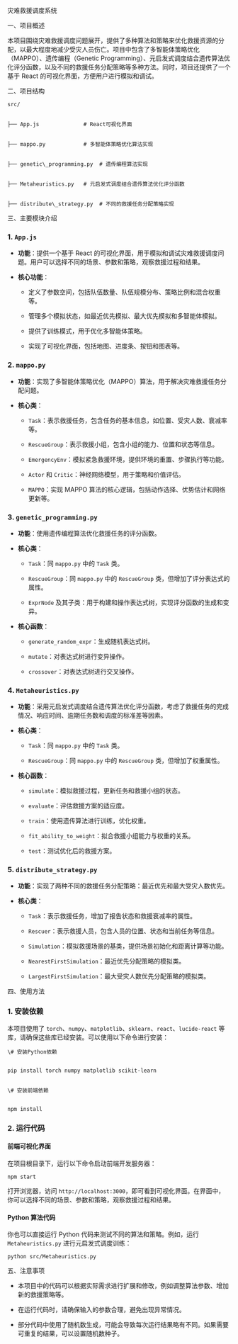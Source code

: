 灾难救援调度系统



一、项目概述



本项目围绕灾难救援调度问题展开，提供了多种算法和策略来优化救援资源的分配，以最大程度地减少受灾人员伤亡。项目中包含了多智能体策略优化（MAPPO）、遗传编程（Genetic Programming）、元启发式调度结合遗传算法优化评分函数，以及不同的救援任务分配策略等多种方法。同时，项目还提供了一个基于 React 的可视化界面，方便用户进行模拟和调试。


二、项目结构





```
src/


├── App.js              # React可视化界面


├── mappo.py            # 多智能体策略优化算法实现


├── genetic\_programming.py  # 遗传编程算法实现


├── Metaheuristics.py   # 元启发式调度结合遗传算法优化评分函数


├── distribute\_strategy.py  # 不同的救援任务分配策略实现
```

三、主要模块介绍



### 1. `App.js`



*   **功能**：提供一个基于 React 的可视化界面，用于模拟和调试灾难救援调度问题。用户可以选择不同的场景、参数和策略，观察救援过程和结果。


*   **核心功能**：



    *   定义了参数空间，包括队伍数量、队伍规模分布、策略比例和混合权重等。


    *   管理多个模拟状态，如最近优先模拟、最大优先模拟和多智能体模拟。


    *   提供了训练模式，用于优化多智能体策略。


    *   实现了可视化界面，包括地图、进度条、按钮和图表等。


### 2. `mappo.py`



*   **功能**：实现了多智能体策略优化（MAPPO）算法，用于解决灾难救援任务分配问题。


*   **核心类**：



    *   `Task`：表示救援任务，包含任务的基本信息，如位置、受灾人数、衰减率等。


    *   `RescueGroup`：表示救援小组，包含小组的能力、位置和状态等信息。


    *   `EmergencyEnv`：模拟紧急救援环境，提供环境的重置、步骤执行等功能。


    *   `Actor` 和 `Critic`：神经网络模型，用于策略和价值评估。


    *   `MAPPO`：实现 MAPPO 算法的核心逻辑，包括动作选择、优势估计和网络更新等。


### 3. `genetic_programming.py`



*   **功能**：使用遗传编程算法优化救援任务的评分函数。


*   **核心类**：



    *   `Task`：同 `mappo.py` 中的 `Task` 类。


    *   `RescueGroup`：同 `mappo.py` 中的 `RescueGroup` 类，但增加了评分表达式的属性。


    *   `ExprNode` 及其子类：用于构建和操作表达式树，实现评分函数的生成和变异。


*   **核心函数**：



    *   `generate_random_expr`：生成随机表达式树。


    *   `mutate`：对表达式树进行变异操作。


    *   `crossover`：对表达式树进行交叉操作。


### 4. `Metaheuristics.py`



*   **功能**：采用元启发式调度结合遗传算法优化评分函数，考虑了救援任务的完成情况、响应时间、逾期任务数和调度的标准差等因素。


*   **核心类**：



    *   `Task`：同 `mappo.py` 中的 `Task` 类。


    *   `RescueGroup`：同 `mappo.py` 中的 `RescueGroup` 类，但增加了权重属性。


*   **核心函数**：



    *   `simulate`：模拟救援过程，更新任务和救援小组的状态。


    *   `evaluate`：评估救援方案的适应度。


    *   `train`：使用遗传算法进行训练，优化权重。


    *   `fit_ability_to_weight`：拟合救援小组能力与权重的关系。


    *   `test`：测试优化后的救援方案。


### 5. `distribute_strategy.py`



*   **功能**：实现了两种不同的救援任务分配策略：最近优先和最大受灾人数优先。


*   **核心类**：



    *   `Task`：表示救援任务，增加了报告状态和救援衰减率的属性。


    *   `Rescuer`：表示救援人员，包含人员的位置、状态和当前任务等信息。


    *   `Simulation`：模拟救援场景的基类，提供场景初始化和距离计算等功能。


    *   `NearestFirstSimulation`：最近优先分配策略的模拟类。


    *   `LargestFirstSimulation`：最大受灾人数优先分配策略的模拟类。


四、使用方法



### 1. 安装依赖&#xA;

本项目使用了 `torch`、`numpy`、`matplotlib`、`sklearn`、`react`、`lucide-react` 等库，请确保这些库已经安装。可以使用以下命令进行安装：




```
\# 安装Python依赖


pip install torch numpy matplotlib scikit-learn


\# 安装前端依赖


npm install
```

### 2. 运行代码&#xA;

#### 前端可视化界面&#xA;

在项目根目录下，运行以下命令启动前端开发服务器：




```
npm start
```

打开浏览器，访问 `http://localhost:3000`，即可看到可视化界面。在界面中，你可以选择不同的场景、参数和策略，观察救援过程和结果。


#### Python 算法代码&#xA;

你也可以直接运行 Python 代码来测试不同的算法和策略。例如，运行 `Metaheuristics.py` 进行元启发式调度训练：




```
python src/Metaheuristics.py
```

五、注意事项





*   本项目中的代码可以根据实际需求进行扩展和修改，例如调整算法参数、增加新的救援策略等。


*   在运行代码时，请确保输入的参数合理，避免出现异常情况。


*   部分代码中使用了随机数生成，可能会导致每次运行结果略有不同。如果需要可重复的结果，可以设置随机数种子。